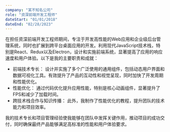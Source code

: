 ```yaml
---
company: "某不知名公司"
role: "资深前端开发工程师"
dateStart: "01/01/2018"
dateEnd: "02/28/2023"
---
```


在担任资深前端开发工程师期间，专注于开发高性能的Web应用和企业级后台管理系统，同时也扩展到跨平台桌面应用的开发。利用现代JavaScript技术栈，特别是React、Redux以及Electron，设计和实施前端系统，显著提高了应用的响应速度和用户体验。以下是我的主要职责和成就：

 - 前端技术专长： 设计并实施了多个广泛使用的通用组件，包括动态用户界面和数据可视化工具。有效提升了产品的互动性和视觉呈现，同时加快了开发周期和性能优化。
 - 性能优化： 通过代码优化提升应用性能，特别是核心动画组件，显著提升了FPS和减少了加载时间。
 - 跨技术栈合作与知识传播： 此外，我制作了性能优化的教程，提升团队的技术能力和项目效率。

我的技术专长和项目管理经验使我能够在团队中发挥关键作用，推动项目的成功交付，同时确保最终产品能够满足高标准的性能和用户体验要求。
